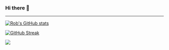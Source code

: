 ### Hi there 👋

---------------------------------------------------------------------------------------------------------------------------------------------------------------------------------



[![Rob's GitHub stats](https://github-readme-stats.vercel.app/api?username=rwetzeler&count_private=true&show_icons=true&theme=dark)](https://github.com/anuraghazra/github-readme-stats)

[![GitHub Streak](https://github-readme-streak-stats.herokuapp.com/?user=rwetzeler&count_private=true&show_icons=true&theme=dark)](https://git.io/streak-stats)

![](https://komarev.com/ghpvc/?username=rwetzeler&color=lightgrey)

<!--
**rwetzeler/rwetzeler** is a ✨ _special_ ✨ repository because its `README.md` (this file) appears on your GitHub profile.

Here are some ideas to get you started:

- 🔭 I’m currently working on ...
- 🌱 I’m currently learning ...
- 👯 I’m looking to collaborate on ...
- 🤔 I’m looking for help with ...
- 💬 Ask me about ...
- 📫 How to reach me: ...
- 😄 Pronouns: ...
- ⚡ Fun fact: ...
-->

